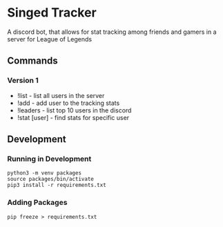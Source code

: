 # Singed Tracker
A discord bot, that allows for stat tracking among friends and gamers in a server for League of Legends

## Commands

### Version 1 

- !list - list all users in the server
- !add - add user to the tracking stats
- !leaders - list top 10 users in the discord
- !stat [user] - find stats for specific user

## Development

### Running in Development
```
python3 -m venv packages
source packages/bin/activate
pip3 install -r requirements.txt
```

### Adding Packages
```
pip freeze > requirements.txt
```